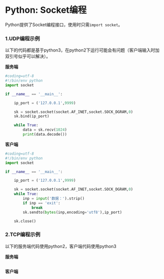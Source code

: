 # Python: Socket编程

Python提供了Socket编程接口，使用时只需`import socket`。

### 1.UDP编程示例

以下的代码都是基于python3，在python2下运行可能会有问题（客户端输入时加双引号似乎可以解决）。

**服务端**

```python
#coding=utf-8
#!/bin/env python
import socket

if __name__ == '__main__':

    ip_port = ('127.0.0.1',9999)

    sk = socket.socket(socket.AF_INET,socket.SOCK_DGRAM,0)
    sk.bind(ip_port)

    while True:
        data = sk.recv(1024)
        print(data.decode())
```

**客户端**

```python
#coding=utf-8
#!/bin/env python
import socket

if __name__ == '__main__':

    ip_port = ('127.0.0.1',9999)

    sk = socket.socket(socket.AF_INET,socket.SOCK_DGRAM,0)
    while True:
        inp = input('数据：').strip()
        if inp == 'exit':
            break
        sk.sendto(bytes(inp,encoding='utf8'),ip_port)

    sk.close()

```

### 2.TCP编程示例

以下的服务端代码使用python2，客户端代码使用python3

**服务端**

```python

```

**客户端**

```python

```



